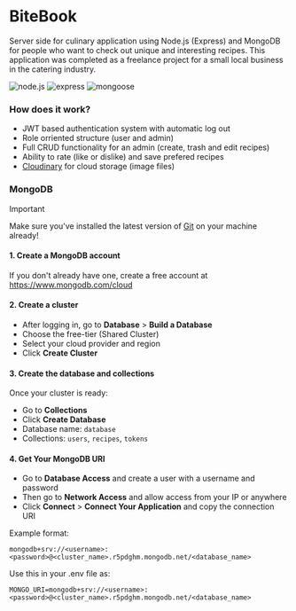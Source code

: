 # BiteBook

Server side for culinary application using Node.js (Express) and MongoDB for people who want to check out unique and interesting recipes. This application was completed as a freelance project for a small local business in the catering industry.

![node.js](https://img.shields.io/badge/node-v20.16.0-green?style=flat)
![express](https://img.shields.io/badge/express-^5.1.0-orange?style=flat)
![mongoose](https://img.shields.io/badge/mongoose-^8.13.2-green?style=flat)

### How does it work?

* JWT based authentication system with automatic log out
* Role orriented structure (user and admin)
* Full CRUD functionality for an admin (create, trash and edit recipes)
* Ability to rate (like or dislike) and save prefered recipes
* [Cloudinary](https://cloudinary.com/) for cloud storage (image files)

### MongoDB

> [!IMPORTANT]  
> Make sure you've installed the latest version of [Git](https://git-scm.com/) on your machine already!

#### 1. Create a MongoDB account

If you don't already have one, create a free account at https://www.mongodb.com/cloud

#### 2. Create a cluster

* After logging in, go to **Database** > **Build a Database**
* Choose the free-tier (Shared Cluster)
* Select your cloud provider and region
* Click **Create Cluster**

#### 3. Create the database and collections

Once your cluster is ready:

* Go to **Collections**
* Click **Create Database**
* Database name: ```database```
* Collections: ```users```, ```recipes```, ```tokens```

#### 4. Get Your MongoDB URI

* Go to **Database Access** and create a user with a username and password
* Then go to **Network Access** and allow access from your IP or anywhere
* Click **Connect** > **Connect Your Application** and copy the connection URI

Example format:

```env
mongodb+srv://<username>:<password>@<cluster_name>.r5pdghm.mongodb.net/<database_name>
```

Use this in your .env file as:

```env
MONGO_URI=mongodb+srv://<username>:<password>@<cluster_name>.r5pdghm.mongodb.net/<database_name>
```